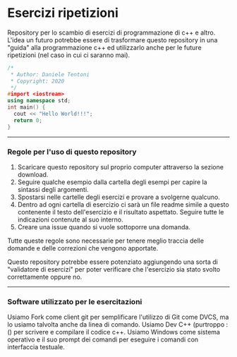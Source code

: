 # Esercizi ripetizioni
Repository per lo scambio di esercizi di programmazione di c++ e altro. L'idea un futuro potrebbe essere di trasformare questo repository in una "guida" alla programmazione c++ ed utilizzarlo anche per le future ripetizioni (nel caso in cui ci saranno mai).

```c++
/*
 * Author: Daniele Tentoni
 * Copyright: 2020
 */
#import <iostream>
using namespace std;
int main() {
  cout << "Hello World!!!";
  return 0;
}
```

---
### Regole per l'uso di questo repository
1. Scaricare questo repository sul proprio computer attraverso la sezione download.
1. Seguire qualche esempio dalla cartella degli esempi per capire la sintassi degli argomenti.
1. Spostarsi nelle cartelle degli esercizi e provare a svolgerne qualcuno.
1. Dentro ad ogni cartella di esercizio ci sarà un file readme simile a questo contenente il testo dell'esercizio e il risultato aspettato. Seguire tutte le indicazioni contenute al suo interno.
1. Creare una issue quando si vuole sottoporre una domanda.

Tutte queste regole sono necessarie per tenere meglio traccia delle domande e delle correzioni che vengono apportate.

Questo repository potrebbe essere potenziato aggiungendo una sorta di "validatore di esercizi" per poter verificare che l'esercizio sia stato svolto correttamente oppure no.

---
### Software utilizzato per le esercitazioni
Usiamo Fork come client git per semplificare l'utilizzo di Git come DVCS, ma lo usiamo talvolta anche da linea di comando.
Usiamo Dev C++ (purtroppo :() per scrivere e compilare il codice c++.
Usiamo Windows come sistema operativo e il suo prompt dei comandi per eseguire i comandi con interfaccia testuale.
